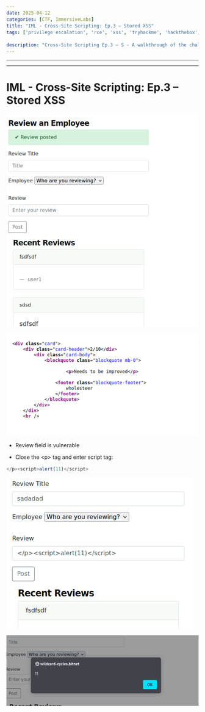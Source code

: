 ```yaml
---
date: 2025-04-12
categories: [CTF, ImmersiveLabs]
title: "IML - Cross-Site Scripting: Ep.3 – Stored XSS"
tags: ['privilege escalation', 'rce', 'xss', 'tryhackme', 'hackthebox', 'immersivelabs', 'thm', 'iml', 'htb']

description: "Cross-Site Scripting Ep.3 – S - A walkthrough of the challenge with enumeration, exploitation and privilege escalation steps."
---
```


---
---

# IML - Cross-Site Scripting: Ep.3 – Stored XSS


![image1](../resources/506b5ad51e814f3fb46cfc6e75cb04e7.png)

![image2](../resources/b7bee66356d9418cb0c2b9c7599f6518.png)

- Review field is vulnerable

- Close the \<p\> tag and enter script tag:

```javascript
</p><script>alert(11)</script>
```

![image3](../resources/ce195c3d9e2c44258c32b662d1edae1d.png)


![image4](../resources/bd9dc290ac0d4865845036142fe35bdc.png)
